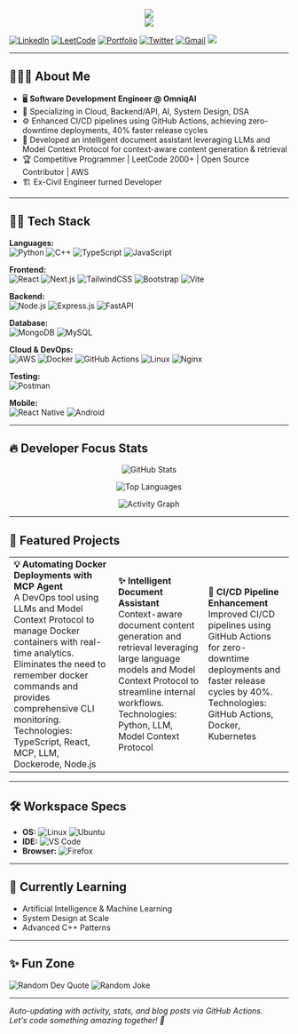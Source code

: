 <p align="center">
  <img src="https://readme-typing-svg.herokuapp.com?font=Fira+Code&duration=2000&pause=1000&color=58A6FF&center=true&vCenter=true&width=460&height=45&lines=Hi%F0%9F%91%8B%2C+I%27m+Shaik+Ameer+Sohail;Full-stack+Engineer;Open-source+Contributor;Problem+Solver;Cloud+Enthusiast" />
  <br />
  <img src="https://capsule-render.vercel.app/api?type=waving&color=58A6FF&height=100&section=header" />
</p>



[![LinkedIn](https://img.shields.io/badge/LinkedIn-0077B5?style=for-the-badge&logo=linkedin&logoColor=white)](https://www.linkedin.com/in/shaiksohail96/)
[![LeetCode](https://img.shields.io/badge/LeetCode-FFA116?style=for-the-badge&logo=leetcode&logoColor=white)](https://leetcode.com/u/Sohail-Dev/)
[![Portfolio](https://img.shields.io/badge/Portfolio-000?style=for-the-badge&logo=vercel&logoColor=white)](https://www.sohail.digital/)
[![Twitter](https://img.shields.io/badge/Twitter-1DA1F2?style=for-the-badge&logo=twitter&logoColor=white)](https://twitter.com/sohail-dev)
[![Gmail](https://img.shields.io/badge/s.suhail9849@gmail.com-D14836?style=for-the-badge&logo=gmail&logoColor=white)](mailto:s.suhail9849@gmail.com)
[![](https://visitcount.itsvg.in/api?id=Shaik_Ameer_Sohail&label=Profile%20Views&icon=5&color=1)](https://github.com/Sohail-9)

</div>

---

## 👨🏻‍💻 About Me
- 🖥️ **Software Development Engineer @ OmniqAI**
- 🚀 Specializing in Cloud, Backend/API, AI, System Design, DSA
- ⚙️ Enhanced CI/CD pipelines using GitHub Actions, achieving zero-downtime deployments, 40% faster release cycles
- 🤖 Developed an intelligent document assistant leveraging LLMs and Model Context Protocol for context-aware content generation & retrieval
- 🏆 Competitive Programmer | LeetCode 2000+ | Open Source Contributor | AWS
- 🏗️ Ex-Civil Engineer turned Developer 

---

## 🧑‍💻 Tech Stack
**Languages:**  
![Python](https://img.shields.io/badge/Python-3776AB?style=for-the-badge&logo=python&logoColor=white)
![C++](https://img.shields.io/badge/C++-00599C?style=for-the-badge&logo=c%2B%2B&logoColor=white)
![TypeScript](https://img.shields.io/badge/TypeScript-3178C6?style=for-the-badge&logo=typescript)
![JavaScript](https://img.shields.io/badge/JavaScript-f7df1e?style=for-the-badge&logo=javascript&logoColor=black)

**Frontend:**  
![React](https://img.shields.io/badge/React-61DAFB?style=flat-square&logo=react)
![Next.js](https://img.shields.io/badge/Next.js-000000?style=flat-square&logo=nextdotjs)
![TailwindCSS](https://img.shields.io/badge/TailwindCSS-06B6D4?style=flat-square&logo=tailwindcss)
![Bootstrap](https://img.shields.io/badge/Bootstrap-7952B3?style=flat-square&logo=bootstrap)
![Vite](https://img.shields.io/badge/Vite-646CFF?style=flat-square&logo=vite&logoColor=FFD62E)

**Backend:**  
![Node.js](https://img.shields.io/badge/Node.js-43853D?style=flat-square&logo=node-dot-js)
![Express.js](https://img.shields.io/badge/Express.js-404d59?style=flat-square&logo=express)
![FastAPI](https://img.shields.io/badge/FastAPI-009688?style=flat-square&logo=fastapi)

**Database:**  
![MongoDB](https://img.shields.io/badge/MongoDB-47A248?style=flat-square&logo=mongodb)
![MySQL](https://img.shields.io/badge/MySQL-4479A1?style=flat-square&logo=mysql)

**Cloud & DevOps:**  
![AWS](https://img.shields.io/badge/AWS-232F3E?style=flat-square&logo=amazon-aws)
![Docker](https://img.shields.io/badge/Docker-2496ED?style=flat-square&logo=docker)
![GitHub Actions](https://img.shields.io/badge/GitHub_Actions-2088FF?style=flat-square&logo=github-actions)
![Linux](https://img.shields.io/badge/Linux-FCC624?style=flat-square&logo=linux)
![Nginx](https://img.shields.io/badge/Nginx-009639?style=flat-square&logo=nginx)

**Testing:**  
![Postman](https://img.shields.io/badge/Postman-FF6C37?style=flat-square&logo=postman)

**Mobile:**  
![React Native](https://img.shields.io/badge/React_Native-3DDC84?style=flat-square&logo=react)
![Android](https://img.shields.io/badge/Android-3DDC84?style=flat-square&logo=android)

---

## 🔥 Developer Focus Stats

<div align="center">
  
![GitHub Stats](https://github-readme-stats.vercel.app/api?username=Sohail-9&show_icons=true&theme=dark&hide_border=true)

![Top Languages](https://github-readme-stats.vercel.app/api/top-langs/?username=Sohail-9&layout=compact&theme=dark&hide_border=true)


![Activity Graph](https://github-readme-activity-graph.vercel.app/graph?username=Sohail-9&bg_color=0d1117&color=58a6ff&line=58a6ff&point=58a6ff&area=true&hide_border=true)

</div>


---

## 🚀 Featured Projects
<table>
  <tr>
    <td>
      <b>💡 Automating Docker Deployments with MCP Agent</b><br>
      A DevOps tool using LLMs and Model Context Protocol to manage Docker containers with real-time analytics. Eliminates the need to remember docker commands and provides comprehensive CLI monitoring.<br>
      Technologies: TypeScript, React, MCP, LLM, Dockerode, Node.js<br>
    </td>
    <td>
      <b>✨ Intelligent Document Assistant</b><br>
      Context-aware document content generation and retrieval leveraging large language models and Model Context Protocol to streamline internal workflows.<br>
      Technologies: Python, LLM, Model Context Protocol<br>
    </td>
    <td>
      <b>🚀 CI/CD Pipeline Enhancement</b><br>
      Improved CI/CD pipelines using GitHub Actions for zero-downtime deployments and faster release cycles by 40%.<br>
      Technologies: GitHub Actions, Docker, Kubernetes<br>
    </td>
  </tr>
</table>

---

## 🛠️ Workspace Specs
- **OS:** ![Linux](https://img.shields.io/badge/Linux-000000?style=flat-square&logo=linux) ![Ubuntu](https://img.shields.io/badge/Ubuntu-E95420?style=flat-square&logo=ubuntu)
- **IDE:** ![VS Code](https://img.shields.io/badge/VS_Code-007ACC?style=flat-square&logo=visualstudiocode)
- **Browser:** ![Firefox](https://img.shields.io/badge/Firefox-FF7139?style=flat-square&logo=firefox-browser)

---

## 🌱 Currently Learning
- Artificial Intelligence & Machine Learning
- System Design at Scale
- Advanced C++ Patterns

---

## ✨ Fun Zone
![Random Dev Quote](https://quotes-github-readme.vercel.app/api?type=horizontal&theme=dark)
![Random Joke](https://readme-jokes.vercel.app/api?hideBorder&bgColor=%230e1116&textColor=%23fff)

---

*Auto-updating with activity, stats, and blog posts via GitHub Actions.  
Let's code something amazing together! 🚀*
